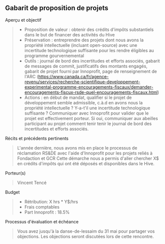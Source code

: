 ## Gabarit de proposition de projets

Aperçu et objectif

> * Proposition de valeur : obtenir des crédits d'impôts substantiels dans le but de financer des activités du Hive
> * Préservation : entreprendre des projets dont nous avons la propriété intellectuelle (incluant open-source) avec une incertitude technologique suffisante pour les rendre éligibles au programme gourvernemental 
> * Outils : journal de bord des incertitudes et efforts associés, gabarit de messages de commit, justificatifs des montants engagés, gabarit de projet fourni par Innoprofit, page de renseignement de l'ARC (https://www.canada.ca/fr/agence-revenu/services/recherche-scientifique-developpement-experimental-programme-encouragements-fiscaux/demander-encouragements-fiscux-rsde-quel-encouragements-fiscaux.html)
> * Actions : en début de mandat, qualifier si le projet de développement semble admissible, c.à.d en avons nous la propriété intellectuelle ? Y-a-t'il une incertitude technologique suffisante ? Communiquer avec Innoprofit pour valider que le projet est effectivement porteur. Si oui, communiquer aux abeilles participant au projet comment tenir tenir le journal de bord des incertitudes et efforts associés. 
> 

Récits et précédents pertinents
> L'année dernière, nous avons mis en place le processus de réclamation
> RS&DE avec l'aide d'Innoprofit pour les projets reliés à Fondaction et GCR
> Cette démarche nous a permis d'aller chercher X$ en crédits d'impôts 
> qui ont été déposés et disponibles dans le Hive.

Porteur(s)
> Vincent Tencé

Budget 
> * Rétribution: X hrs * Y$/hrs 
> * Frais comptables
> * Part Innoprofit : 18.5%


Processus d'évaluation et échéance
> Vous avez jusqu'à la danse-de-lessaim du 31 mai pour partager vos objections.
> Les objections seront discutées lors de cette rencontre.
